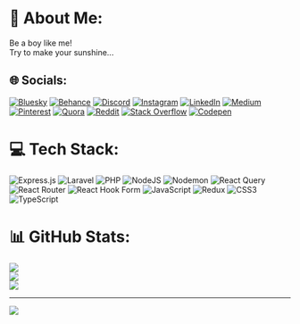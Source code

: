 # 💫 About Me:
Be a boy like me!<br>Try to make your sunshine...


## 🌐 Socials:
[![Bluesky](https://img.shields.io/badge/bluesky-0285FF?style=for-the-badge&logo=bluesky&logoColor=%23FFFFFF)](https://bsky.app/profile/TahaEasy) [![Behance](https://img.shields.io/badge/Behance-1769ff?logo=behance&logoColor=white)](https://behance.net/tahashameli) [![Discord](https://img.shields.io/badge/Discord-%237289DA.svg?logo=discord&logoColor=white)](https://discord.gg/Tahaeasy) [![Instagram](https://img.shields.io/badge/Instagram-%23E4405F.svg?logo=Instagram&logoColor=white)](https://instagram.com/TahaEasyy) [![LinkedIn](https://img.shields.io/badge/LinkedIn-%230077B5.svg?logo=linkedin&logoColor=white)](https://www.linkedin.com/in/taha-easy-531a28282/) [![Medium](https://img.shields.io/badge/Medium-12100E?logo=medium&logoColor=white)](https://medium.com/@TahaEasy) [![Pinterest](https://img.shields.io/badge/Pinterest-%23E60023.svg?logo=Pinterest&logoColor=white)](https://pinterest.com/TahaEasy) [![Quora](https://img.shields.io/badge/Quora-%23B92B27.svg?logo=Quora&logoColor=white)](https://quora.com/profile/TahaEasy) [![Reddit](https://img.shields.io/badge/Reddit-%23FF4500.svg?logo=Reddit&logoColor=white)](https://reddit.com/user/TahaEasy) [![Stack Overflow](https://img.shields.io/badge/-Stackoverflow-FE7A16?logo=stack-overflow&logoColor=white)](https://stackoverflow.com/users/19914793) [![Codepen](https://img.shields.io/badge/Codepen-000000?style=for-the-badge&logo=codepen&logoColor=white)](https://codepen.io/TahaEasy) 

# 💻 Tech Stack:
![Express.js](https://img.shields.io/badge/express.js-%23404d59.svg?style=for-the-badge&logo=express&logoColor=%2361DAFB) ![Laravel](https://img.shields.io/badge/laravel-%23FF2D20.svg?style=for-the-badge&logo=laravel&logoColor=white) ![PHP](https://img.shields.io/badge/php-%23777BB4.svg?style=for-the-badge&logo=php&logoColor=white) ![NodeJS](https://img.shields.io/badge/node.js-6DA55F?style=for-the-badge&logo=node.js&logoColor=white) ![Nodemon](https://img.shields.io/badge/NODEMON-%23323330.svg?style=for-the-badge&logo=nodemon&logoColor=%BBDEAD) ![React Query](https://img.shields.io/badge/-React%20Query-FF4154?style=for-the-badge&logo=react%20query&logoColor=white) ![React Router](https://img.shields.io/badge/React_Router-CA4245?style=for-the-badge&logo=react-router&logoColor=white) ![React Hook Form](https://img.shields.io/badge/React%20Hook%20Form-%23EC5990.svg?style=for-the-badge&logo=reacthookform&logoColor=white) ![JavaScript](https://img.shields.io/badge/javascript-%23323330.svg?style=for-the-badge&logo=javascript&logoColor=%23F7DF1E) ![Redux](https://img.shields.io/badge/redux-%23593d88.svg?style=for-the-badge&logo=redux&logoColor=white) ![CSS3](https://img.shields.io/badge/css3-%231572B6.svg?style=for-the-badge&logo=css3&logoColor=white) ![TypeScript](https://img.shields.io/badge/typescript-%23007ACC.svg?style=for-the-badge&logo=typescript&logoColor=white)
# 📊 GitHub Stats:
![](https://github-readme-stats.vercel.app/api?username=TahaEasy&theme=dracula&hide_border=false&include_all_commits=true&count_private=true)<br/>
![](https://github-readme-streak-stats.herokuapp.com/?user=TahaEasy&theme=dracula&hide_border=false)<br/>
![](https://github-readme-stats.vercel.app/api/top-langs/?username=TahaEasy&theme=dracula&hide_border=false&include_all_commits=true&count_private=true&layout=compact)

---
[![](https://visitcount.itsvg.in/api?id=TahaEasy&icon=5&color=2)](https://visitcount.itsvg.in)

<!-- Proudly created with GPRM ( https://gprm.itsvg.in ) -->
